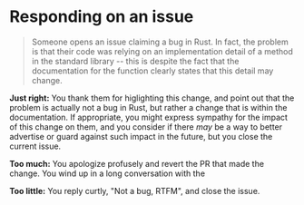 # Responding on an issue


> Someone opens an issue claiming a bug in Rust. In fact, the problem is that their code was relying on an implementation detail of a method in the standard library -- this is despite the fact that the documentation for the function clearly states that this detail may change.

**Just right:** You thank them for higlighting this change, and point out that the problem is actually not a bug in Rust, but rather a change that is within the documentation. If appropriate, you might express sympathy for the impact of this change on them, and you consider if there *may* be a way to better advertise or guard against such impact in the future, but you close the current issue.

**Too much:** You apologize profusely and revert the PR that made the change. You wind up in a long conversation with the 

**Too little:** You reply curtly, "Not a bug, RTFM", and close the issue.
